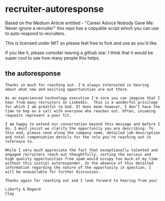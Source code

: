 # recruiter-autoresponse
Based on the Medium Article entitled - "Career Advice Nobody Gave Me: Never ignore a recruiter" this repo has a copyable script which you can use to auto-respond to recruiters.

This is licensed under MIT so please feel free to fork and use as you'd like. 

If you like it, please consider leaving a github star.  I think that it would be super cool to see how many people this helps.

## the autoresponse

```
Thanks so much for reaching out. I'm always interested in hearing about what new and exciting opportunities are out there. 

As an experienced technology executive I'm sure you can imagine that I hear from many recruiters on LinkedIn.  This is a wonderful privilege for which I am greatful to God. It does mean however, I don’t have the time to hop on a call with everyone who reaches out. Often, incoming requests represent a poor fit.

I am happy to extend our conversation beyond this message and before I do, I must insist we clarify the opportunity you are describing. To this end, please send along the company name, detailed job description and total compensation details for the role you're reaching out in reference to. 

While I very much appreciate the fact that exceptionally talented and engaged recruiters reach out thoughtfully, sorting the serious and high quality opportunities from spam would occupy too much of my time without this initial autoresponder. In the absence of this detailed information regarding the nature of the opportunity in question, I will be unavailable for further discussion.

Thanks again for reaching out and I look forward to hearing from you!

Liberty & Regard
Clay
```
